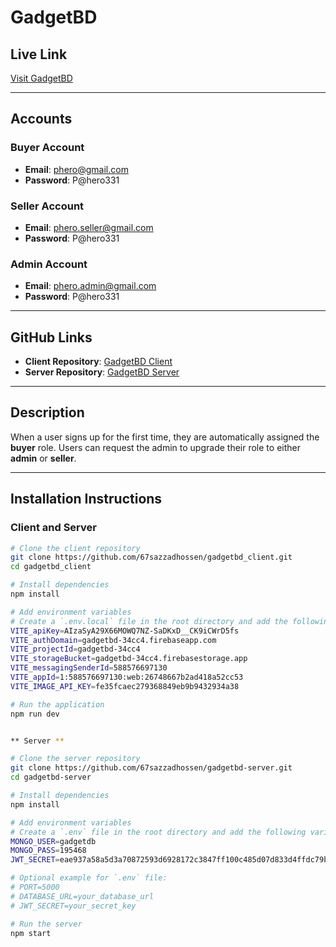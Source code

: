 # GadgetBD

## Live Link  
[Visit GadgetBD](https://gadgetbd-client.vercel.app/)

---

## Accounts

### Buyer Account  
- **Email**: phero@gmail.com  
- **Password**: P@hero331  

### Seller Account  
- **Email**: phero.seller@gmail.com  
- **Password**: P@hero331  

### Admin Account  
- **Email**: phero.admin@gmail.com  
- **Password**: P@hero331  

---

## GitHub Links  
- **Client Repository**: [GadgetBD Client](https://github.com/67sazzadhossen/gadgetbd_client)  
- **Server Repository**: [GadgetBD Server](https://github.com/67sazzadhossen/gadgetbd-server)  

---

## Description  
When a user signs up for the first time, they are automatically assigned the **buyer** role. Users can request the admin to upgrade their role to either **admin** or **seller**.  

---

## Installation Instructions

### Client and Server
```bash
# Clone the client repository
git clone https://github.com/67sazzadhossen/gadgetbd_client.git
cd gadgetbd_client

# Install dependencies
npm install

# Add environment variables
# Create a `.env.local` file in the root directory and add the following variables:
VITE_apiKey=AIzaSyA29X66MOWQ7NZ-SaDKxD__CK9iCWrD5fs
VITE_authDomain=gadgetbd-34cc4.firebaseapp.com
VITE_projectId=gadgetbd-34cc4
VITE_storageBucket=gadgetbd-34cc4.firebasestorage.app
VITE_messagingSenderId=588576697130
VITE_appId=1:588576697130:web:26748667b2ad418a52cc53
VITE_IMAGE_API_KEY=fe35fcaec279368849eb9b9432934a38

# Run the application
npm run dev


** Server **

# Clone the server repository
git clone https://github.com/67sazzadhossen/gadgetbd-server.git
cd gadgetbd-server

# Install dependencies
npm install

# Add environment variables
# Create a `.env` file in the root directory and add the following variables:
MONGO_USER=gadgetdb
MONGO_PASS=195468
JWT_SECRET=eae937a58a5d3a70872593d6928172c3847ff100c485d07d833d4ffdc79b6491d3e1416cd2c4d543cd28d6c5c95709712f884967a4977bf86ea8e413653b095f

# Optional example for `.env` file:
# PORT=5000
# DATABASE_URL=your_database_url
# JWT_SECRET=your_secret_key

# Run the server
npm start

